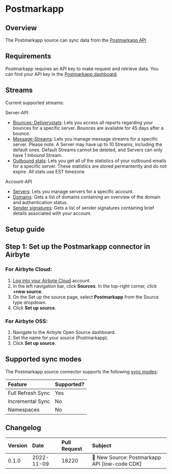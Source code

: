# Postmarkapp

## Overview

The Postmarkapp source can sync data from the [Postmarkapp API](https://postmarkapp.com/developer)

## Requirements

Postmarkapp requires an API key to make request and retrieve data. You can find your API key in the
[Postmarkapp dashboard](https://account.postmarkapp.com/servers/9708911/credentials).

## Streams

Current supported streams:

Server-API

- [Bounces: Deliverystats](https://postmarkapp.com/developer/api/bounce-api#delivery-stats): Lets
  you access all reports regarding your bounces for a specific server. Bounces are available for 45
  days after a bounce.
- [Message-Streams](https://postmarkapp.com/developer/api/message-streams-api#list-message-streams):
  Lets you manage message streams for a specific server. Please note: A Server may have up to 10
  Streams, including the default ones. Default Streams cannot be deleted, and Servers can only have
  1 Inbound Stream.
- [Outbound stats](https://account.postmarkapp.com/servers/9708911/credentials): Lets you get all of
  the statistics of your outbound emails for a specific server. These statistics are stored
  permantently and do not expire. All stats use EST timezone

Account-API

- [Servers](https://postmarkapp.com/developer/api/servers-api): Lets you manage servers for a
  specific account.
- [Domains](https://postmarkapp.com/developer/api/domains-api): Gets a list of domains containing an
  overview of the domain and authentication status.
- [Sender signatures](https://postmarkapp.com/developer/api/signatures-api): Gets a list of sender
  signatures containing brief details associated with your account.

## Setup guide

## Step 1: Set up the Postmarkapp connector in Airbyte

### For Airbyte Cloud:

1. [Log into your Airbyte Cloud](https://cloud.airbyte.com/workspaces) account.
2. In the left navigation bar, click **Sources**. In the top-right corner, click **+new source**.
3. On the Set up the source page, select **Postmarkapp** from the Source type dropdown.
4. Click **Set up source**.

### For Airbyte OSS:

1. Navigate to the Airbyte Open Source dashboard.
2. Set the name for your source (Postmarkapp).
3. Click **Set up source**.

## Supported sync modes

The Postmarkapp source connector supports the following
[sync modes](https://docs.airbyte.com/cloud/core-concepts#connection-sync-modes):

| Feature           | Supported? |
| :---------------- | :--------- |
| Full Refresh Sync | Yes        |
| Incremental Sync  | No         |
| Namespaces        | No         |

## Changelog

| Version | Date       | Pull Request | Subject                                       |
| :------ | :--------- | :----------- | :-------------------------------------------- |
| 0.1.0   | 2022-11-09 | 18220        | 🎉 New Source: Postmarkapp API [low-code CDK] |
